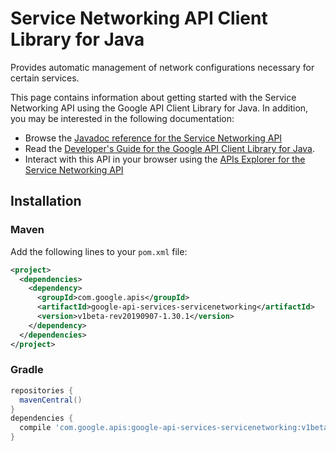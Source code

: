 # Service Networking API Client Library for Java

Provides automatic management of network configurations necessary for certain services.

This page contains information about getting started with the Service Networking API
using the Google API Client Library for Java. In addition, you may be interested
in the following documentation:

* Browse the [Javadoc reference for the Service Networking API][javadoc]
* Read the [Developer's Guide for the Google API Client Library for Java][google-api-client].
* Interact with this API in your browser using the [APIs Explorer for the Service Networking API][api-explorer]

## Installation

### Maven

Add the following lines to your `pom.xml` file:

```xml
<project>
  <dependencies>
    <dependency>
      <groupId>com.google.apis</groupId>
      <artifactId>google-api-services-servicenetworking</artifactId>
      <version>v1beta-rev20190907-1.30.1</version>
    </dependency>
  </dependencies>
</project>
```

### Gradle

```gradle
repositories {
  mavenCentral()
}
dependencies {
  compile 'com.google.apis:google-api-services-servicenetworking:v1beta-rev20190907-1.30.1'
}
```

[javadoc]: https://googleapis.dev/java/google-api-services-servicenetworking/latest/index.html
[google-api-client]: https://github.com/googleapis/google-api-java-client/
[api-explorer]: https://developers.google.com/apis-explorer/#p/abusiveexperiencereport/v1/
